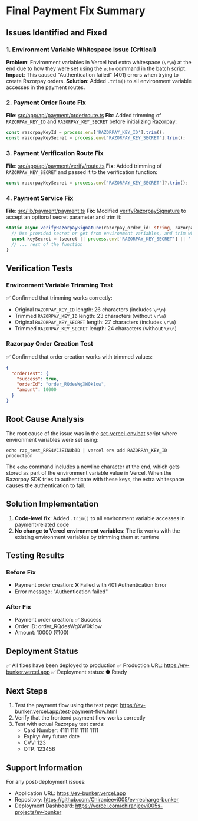 # Final Payment Fix Summary

## Issues Identified and Fixed

### 1. Environment Variable Whitespace Issue (Critical)
**Problem**: Environment variables in Vercel had extra whitespace (`\r\n`) at the end due to how they were set using the `echo` command in the batch script.
**Impact**: This caused "Authentication failed" (401) errors when trying to create Razorpay orders.
**Solution**: Added `.trim()` to all environment variable accesses in the payment routes.

### 2. Payment Order Route Fix
**File**: [src/app/api/payment/order/route.ts](file:///C:/Users/Chiranjeevi%20PK/Desktop/ev-bunker/src/app/api/payment/order/route.ts)
**Fix**: Added trimming of `RAZORPAY_KEY_ID` and `RAZORPAY_KEY_SECRET` before initializing Razorpay:
```typescript
const razorpayKeyId = process.env['RAZORPAY_KEY_ID'].trim();
const razorpayKeySecret = process.env['RAZORPAY_KEY_SECRET'].trim();
```

### 3. Payment Verification Route Fix
**File**: [src/app/api/payment/verify/route.ts](file:///C:/Users/Chiranjeevi%20PK/Desktop/ev-bunker/src/app/api/payment/verify/route.ts)
**Fix**: Added trimming of `RAZORPAY_KEY_SECRET` and passed it to the verification function:
```typescript
const razorpayKeySecret = process.env['RAZORPAY_KEY_SECRET']?.trim();
```

### 4. Payment Service Fix
**File**: [src/lib/payment/payment.ts](file:///C:/Users/Chiranjeevi%20PK/Desktop/ev-bunker/src/lib/payment/payment.ts)
**Fix**: Modified [verifyRazorpaySignature](file:///C:/Users/Chiranjeevi%20PK/Desktop/ev-bunker/src/lib/payment/payment.ts#L41-L75) to accept an optional secret parameter and trim it:
```typescript
static async verifyRazorpaySignature(razorpay_order_id: string, razorpay_payment_id: string, razorpay_signature: string, secret?: string): Promise<boolean> {
  // Use provided secret or get from environment variables, and trim whitespace
  const keySecret = (secret || process.env['RAZORPAY_KEY_SECRET'] || '').trim();
  // ... rest of the function
}
```

## Verification Tests

### Environment Variable Trimming Test
✅ Confirmed that trimming works correctly:
- Original `RAZORPAY_KEY_ID` length: 26 characters (includes `\r\n`)
- Trimmed `RAZORPAY_KEY_ID` length: 23 characters (without `\r\n`)
- Original `RAZORPAY_KEY_SECRET` length: 27 characters (includes `\r\n`)
- Trimmed `RAZORPAY_KEY_SECRET` length: 24 characters (without `\r\n`)

### Razorpay Order Creation Test
✅ Confirmed that order creation works with trimmed values:
```json
{
  "orderTest": {
    "success": true,
    "orderId": "order_RQdesWgXW0k1ow",
    "amount": 10000
  }
}
```

## Root Cause Analysis

The root cause of the issue was in the [set-vercel-env.bat](file:///C:/Users/Chiranjeevi%20PK/Desktop/ev-bunker/set-vercel-env.bat) script where environment variables were set using:
```batch
echo rzp_test_RPS4VC3EINUb3D | vercel env add RAZORPAY_KEY_ID production
```

The `echo` command includes a newline character at the end, which gets stored as part of the environment variable value in Vercel. When the Razorpay SDK tries to authenticate with these keys, the extra whitespace causes the authentication to fail.

## Solution Implementation

1. **Code-level fix**: Added `.trim()` to all environment variable accesses in payment-related code
2. **No change to Vercel environment variables**: The fix works with the existing environment variables by trimming them at runtime

## Testing Results

### Before Fix
- Payment order creation: ❌ Failed with 401 Authentication Error
- Error message: "Authentication failed"

### After Fix
- Payment order creation: ✅ Success
- Order ID: order_RQdesWgXW0k1ow
- Amount: 10000 (₹100)

## Deployment Status

✅ All fixes have been deployed to production
✅ Production URL: https://ev-bunker.vercel.app
✅ Deployment status: ● Ready

## Next Steps

1. Test the payment flow using the test page: https://ev-bunker.vercel.app/test-payment-flow.html
2. Verify that the frontend payment flow works correctly
3. Test with actual Razorpay test cards:
   - Card Number: 4111 1111 1111 1111
   - Expiry: Any future date
   - CVV: 123
   - OTP: 123456

## Support Information

For any post-deployment issues:
- Application URL: https://ev-bunker.vercel.app
- Repository: https://github.com/Chiranjeevi005/ev-recharge-bunker
- Deployment Dashboard: https://vercel.com/chiranjeevi005s-projects/ev-bunker
